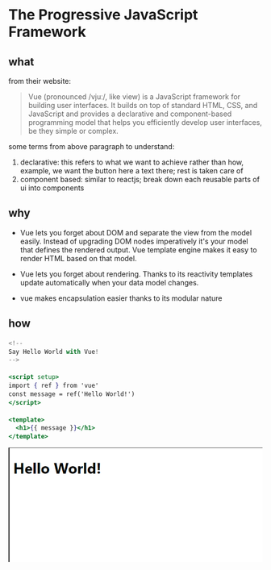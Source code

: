 
# The Progressive JavaScript Framework

## what

from their website:
> Vue (pronounced /vjuː/, like view) is a JavaScript framework for building user interfaces. It builds on top of standard HTML, CSS, and JavaScript and provides a declarative and component-based programming model that helps you efficiently develop user interfaces, be they simple or complex.

some terms from above paragraph to understand:

1. declarative: this refers to what we want to achieve rather than how, example, we want the button here a text there; rest is taken care of
2. component based: similar to reactjs; break down each reusable parts of ui into components

## why

- Vue lets you forget about DOM and separate the view from the model easily. Instead of upgrading DOM nodes imperatively it's your model that defines the rendered output. Vue template engine makes it easy to render HTML based on that model.

- Vue lets you forget about rendering. Thanks to its reactivity templates update automatically when your data model changes.

- vue makes encapsulation easier thanks to its modular nature

## how 

```jsx
<!--
Say Hello World with Vue!
-->

<script setup>
import { ref } from 'vue'
const message = ref('Hello World!')
</script>

<template>
  <h1>{{ message }}</h1>
</template>
```
![hello world](image.png)